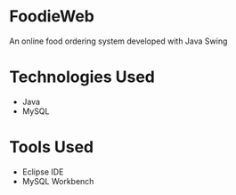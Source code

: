 # FoodieWeb
An online food ordering system developed with Java Swing

# Technologies Used
<ul>
  <li>Java</li>
  <li>MySQL</li>
</ul>

# Tools Used
<ul>
  <li>Eclipse IDE</li>
  <li>MySQL Workbench</li>
</ul>
